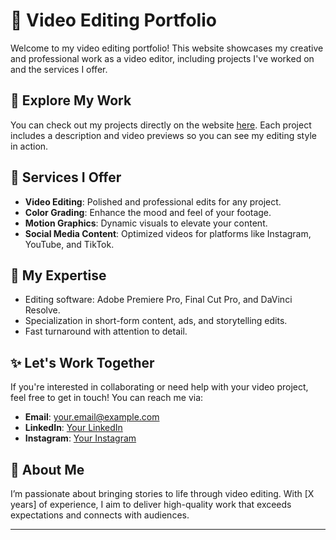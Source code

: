 # 🎥 Video Editing Portfolio

Welcome to my video editing portfolio! This website showcases my creative and professional work as a video editor, including projects I've worked on and the services I offer.

## 🚀 Explore My Work
You can check out my projects directly on the website [here](https://yourusername.github.io). Each project includes a description and video previews so you can see my editing style in action.

## 💼 Services I Offer
- **Video Editing**: Polished and professional edits for any project.
- **Color Grading**: Enhance the mood and feel of your footage.
- **Motion Graphics**: Dynamic visuals to elevate your content.
- **Social Media Content**: Optimized videos for platforms like Instagram, YouTube, and TikTok.

## 🎯 My Expertise
- Editing software: Adobe Premiere Pro, Final Cut Pro, and DaVinci Resolve.
- Specialization in short-form content, ads, and storytelling edits.
- Fast turnaround with attention to detail.

## ✨ Let's Work Together
If you're interested in collaborating or need help with your video project, feel free to get in touch! You can reach me via:
- **Email**: [your.email@example.com](mailto:your.email@example.com)
- **LinkedIn**: [Your LinkedIn](https://www.linkedin.com/in/your-profile/)
- **Instagram**: [Your Instagram](https://www.instagram.com/yourhandle/)

## 👀 About Me
I’m passionate about bringing stories to life through video editing. With [X years] of experience, I aim to deliver high-quality work that exceeds expectations and connects with audiences.

---

